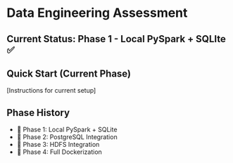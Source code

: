 # Data Engineering Assessment

## Current Status: Phase 1 - Local PySpark + SQLIte ✅

## Quick Start (Current Phase)
[Instructions for current setup]

## Phase History
- 🔄 Phase 1: Local PySpark + SQLite
- 🔄 Phase 2: PostgreSQL Integration  
- 🔄 Phase 3: HDFS Integration
- 🔄 Phase 4: Full Dockerization
